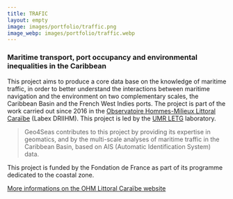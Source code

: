 ```yaml
---
title: TRAFIC
layout: empty
image: images/portfolio/traffic.png
image_webp: images/portfolio/traffic.webp
---
```


### Maritime transport, port occupancy and environmental inequalities in the Caribbean


This project aims to produce a core data base on the knowledge of maritime traffic, in order to better understand the interactions between maritime navigation and the environment on two complementary scales, the Caribbean Basin and  the French West Indies ports. The project  is part of the work carried out since 2016 in the [Observatoire Hommes-Milieux Littoral Caraïbe](https://ohm-littoral-caraibe.in2p3.fr/) (Labex DRIIHM). This project is led by the [UMR LETG](https://letg.cnrs.fr/) laboratory.


> Geo4Seas contributes to this project by providing its expertise in geomatics, and by the multi-scale analyses of maritime traffic in the Caribbean Basin, based on AIS (Automatic Identification System) data.

This project is funded by the Fondation de France as part of its programme dedicated to the coastal zone.

[More informations on the OHM Littoral Caraïbe website](https://ohm-littoral-caraibe.in2p3.fr/methodologie#trafic)
